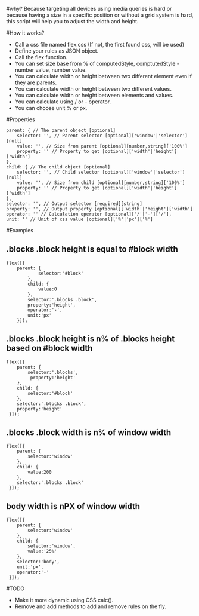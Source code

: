 #why?
Because targeting all devices using media queries is hard or because having a size in a specific position or without a grid system is hard, this script will help you to adjust the width and height.

#How it works?
* Call a css file named flex.css (If not, the first found css, will be used)
* Define your rules as JSON object.
* Call the flex function.
* You can set size base from % of computedStyle, comptutedStyle - number value, number value.
* You can calculate width or height between two different element even if they are parents.
* You can calculate width or height between two different values.
* You can calculate width or height between elements and values.
* You can calculate using / or - operator.
* You can choose unit % or px.

#Properties

    parent: { // The parent object [optional]
        selector: '', // Parent selector [optional]['window'|'selector'][null]
        value: '', // Size from parent [optional][number,string]['100%']
        property: '' // Property to get [optional]['width'|'height']['width']
    },
    child: { // The child object [optional]
        selector: '', // Child selector [optional]['window'|'selector'][null]
        value: '', // Size from child [optional][number,string]['100%']
        property: '' // Property to get [optional]['width'|'height']['width']
    },
    selector: '', // Output selector [required][string]
    property: '', // Output property [optional]['width'|'height']['width']
    operator: '' // Calculation operator [optional]['/'|'-']['/'],
    unit: '' // Unit of css value [optional]['%'|'px']['%']
    
#Examples
## .blocks .block height is equal to #block width
    flex([{
        parent: {
                selector:'#block'
            },
            child: {
                value:0
            },
            selector:'.blocks .block',
            property:'height',
            operator:'-',
            unit:'px'
        }]);
        

## .blocks .block height is n% of .blocks height based on #block width
    flex([{
        parent: {
            selector:'.blocks',
             property:'height'
        },
        child: {
            selector:'#block'
        },
        selector:'.blocks .block',
        property:'height'
     }]);
     
## .blocks .block width is n% of window width
    flex([{
        parent: {
            selector:'window'
        },
        child: {
            value:200
        },
        selector:'.blocks .block'
     }]);
     
## body width is nPX of window width
    flex([{
        parent: {
            selector:'window'
        },
        child: {
            selector:'window',
            value:'25%'
        },
        selector:'body',
        unit:'px',
        operator:'-'
     }]);
     
#TODO
* Make it more dynamic using CSS calc().
* Remove and add methods to add and remove rules on the fly.
